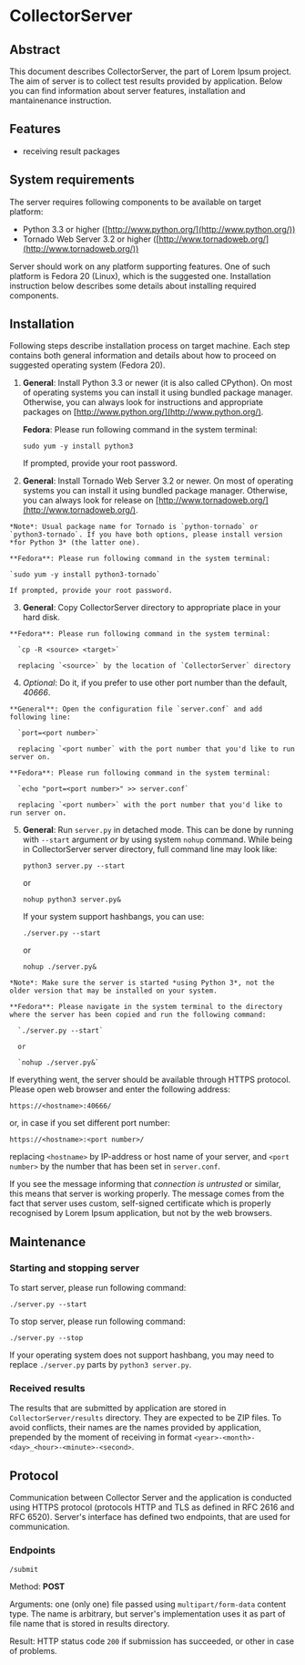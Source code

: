 CollectorServer
===============

Abstract
--------

This document describes CollectorServer, the part of Lorem Ipsum project. The aim of server is to collect test results provided by application. Below you can find information about server features, installation and mantainenance instruction.

Features
--------

 - receiving result packages

System requirements
-------------------

The server requires following components to be available on target platform:

 - Python 3.3 or higher ([http://www.python.org/](http://www.python.org/))
 - Tornado Web Server 3.2 or higher ([http://www.tornadoweb.org/](http://www.tornadoweb.org/))

Server should work on any platform supporting features. One of such platform is Fedora 20 (Linux), which is the suggested one. Installation instruction below describes some details about installing required components.

Installation
------------

Following steps describe installation process on target machine. Each step contains both general information and details about how to proceed on suggested operating system (Fedora 20).

  1. **General**: Install Python 3.3 or newer (it is also called CPython). On most of operating systems you can install it using bundled package manager. Otherwise, you can always look for instructions and appropriate packages on [http://www.python.org/](http://www.python.org/).

     **Fedora**: Please run following command in the system terminal:

     `sudo yum -y install python3`

     If prompted, provide your root password.

  2. **General**: Install Tornado Web Server 3.2 or newer. On most of operating systems you can install it using bundled package manager. Otherwise, you can always look for release on [http://www.tornadoweb.org/](http://www.tornadoweb.org/).

    *Note*: Usual package name for Tornado is `python-tornado` or `python3-tornado`. If you have both options, please install version *for Python 3* (the latter one).

  	**Fedora**: Please run following command in the system terminal:

    `sudo yum -y install python3-tornado`

    If prompted, provide your root password.

  3. **General**: Copy CollectorServer directory to appropriate place in your hard disk.

    **Fedora**: Please run following command in the system terminal:

      `cp -R <source> <target>`

      replacing `<source>` by the location of `CollectorServer` directory

  4. *Optional*: Do it, if you prefer to use other port number than the default, *40666*.

    **General**: Open the configuration file `server.conf` and add following line:

      `port=<port number>`

      replacing `<port number` with the port number that you'd like to run server on.

    **Fedora**: Please run following command in the system terminal:

      `echo "port=<port number>" >> server.conf`

      replacing `<port number>` with the port number that you'd like to run server on.

  5. **General**: Run `server.py` in detached mode. This can be done by running with `--start` argument *or* by using system `nohup` command. While being in CollectorServer server directory, full command line may look like:

      `python3 server.py --start`

      or

      `nohup python3 server.py&`

      If your system support hashbangs, you can use:

      `./server.py --start`

      or

      `nohup ./server.py&`

    *Note*: Make sure the server is started *using Python 3*, not the older version that may be installed on your system.

    **Fedora**: Please navigate in the system terminal to the directory where the server has been copied and run the following command:

      `./server.py --start`

      or

      `nohup ./server.py&`

If everything went, the server should be available through HTTPS protocol. Please open web browser and enter the following address:

`https://<hostname>:40666/`

or, in case if you set different port number:

`https://<hostname>:<port number>/`

replacing `<hostname>` by IP-address or host name of your server, and `<port number>` by the number that has been set in `server.conf`.

If you see the message informing that *connection is untrusted* or similar, this means that server is working properly. The message comes from the fact that server uses custom, self-signed certificate which is properly recognised by Lorem Ipsum application, but not by the web browsers.

Maintenance
-----------

### Starting and stopping server

To start server, please run following command:

`./server.py --start`

To stop server, please run following command:

`./server.py --stop`

If your operating system does not support hashbang, you may need to replace `./server.py` parts by `python3 server.py`.

### Received results

The results that are submitted by application are stored in `CollectorServer/results` directory. They are expected to be ZIP files. To avoid conflicts, their names are the names provided by application, prepended by the moment of receiving in format `<year>-<month>-<day>_<hour>-<minute>-<second>`.

Protocol
--------

Communication between Collector Server and the application is conducted using HTTPS protocol (protocols HTTP and TLS as defined in RFC 2616 and RFC 6520). Server's interface has defined two endpoints, that are used for communication.

### Endpoints ###

`/submit`

Method: **POST**

Arguments: one (only one) file passed using `multipart/form-data` content type. The name is arbitrary, but server's implementation uses it as part of file name that is stored in results directory.

Result: HTTP status code `200` if submission has succeeded, or other in case of problems.

